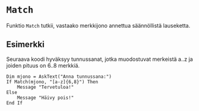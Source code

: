 `Match`
==========

Funktio `Match` tutkii, vastaako merkkijono annettua
säännöllistä lauseketta.

Esimerkki
----------

Seuraava koodi hyväksyy tunnussanat,
jotka muodostuvat merkeistä a..z ja
joiden pituus on 6..8 merkkiä.

    Dim mjono = AskText("Anna tunnussana:")
    If Match(mjono, "[a-z]{6,8}") Then
        Message "Tervetuloa!"
    Else
        Message "Häivy pois!"
    End If
    